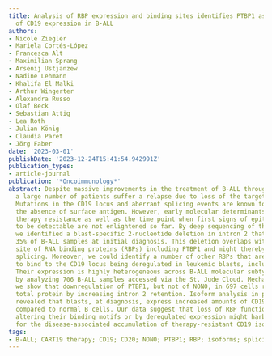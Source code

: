 ```yaml
---
title: Analysis of RBP expression and binding sites identifies PTBP1 as a regulator
  of CD19 expression in B-ALL
authors:
- Nicole Ziegler
- Mariela Cortés-López
- Francesca Alt
- Maximilian Sprang
- Arsenij Ustjanzew
- Nadine Lehmann
- Khalifa El Malki
- Arthur Wingerter
- Alexandra Russo
- Olaf Beck
- Sebastian Attig
- Lea Roth
- Julian König
- Claudia Paret
- Jörg Faber
date: '2023-03-01'
publishDate: '2023-12-24T15:41:54.942991Z'
publication_types:
- article-journal
publication: '*Oncoimmunology*'
abstract: Despite massive improvements in the treatment of B-ALL through CART-19 immunotherapy,
  a large number of patients suffer a relapse due to loss of the targeted epitope.
  Mutations in the CD19 locus and aberrant splicing events are known to account for
  the absence of surface antigen. However, early molecular determinants suggesting
  therapy resistance as well as the time point when first signs of epitope loss appear
  to be detectable are not enlightened so far. By deep sequencing of the CD19 locus,
  we identified a blast-specific 2-nucleotide deletion in intron 2 that exists in
  35% of B-ALL samples at initial diagnosis. This deletion overlaps with the binding
  site of RNA binding proteins (RBPs) including PTBP1 and might thereby affect CD19
  splicing. Moreover, we could identify a number of other RBPs that are predicted
  to bind to the CD19 locus being deregulated in leukemic blasts, including NONO.
  Their expression is highly heterogeneous across B-ALL molecular subtypes as shown
  by analyzing 706 B-ALL samples accessed via the St. Jude Cloud. Mechanistically,
  we show that downregulation of PTBP1, but not of NONO, in 697 cells reduces CD19
  total protein by increasing intron 2 retention. Isoform analysis in patient samples
  revealed that blasts, at diagnosis, express increased amounts of CD19 intron 2 retention
  compared to normal B cells. Our data suggest that loss of RBP functionality by mutations
  altering their binding motifs or by deregulated expression might harbor the potential
  for the disease-associated accumulation of therapy-resistant CD19 isoforms.
tags:
- B-ALL; CART19 therapy; CD19; CD20; NONO; PTBP1; RBP; isoforms; splicing
---
```

